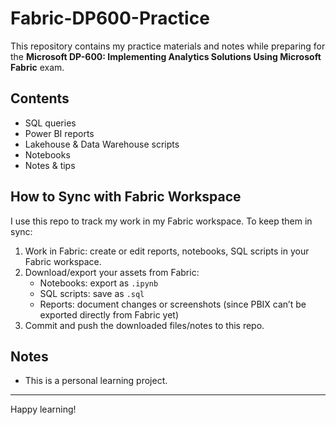 # Fabric-DP600-Practice

This repository contains my practice materials and notes while preparing for the **Microsoft DP-600: Implementing Analytics Solutions Using Microsoft Fabric** exam.

## Contents
- SQL queries
- Power BI reports
- Lakehouse & Data Warehouse scripts
- Notebooks
- Notes & tips

## How to Sync with Fabric Workspace
I use this repo to track my work in my Fabric workspace. To keep them in sync:
1. Work in Fabric: create or edit reports, notebooks, SQL scripts in your Fabric workspace.
2. Download/export your assets from Fabric:
   - Notebooks: export as `.ipynb`
   - SQL scripts: save as `.sql`
   - Reports: document changes or screenshots (since PBIX can’t be exported directly from Fabric yet)
3. Commit and push the downloaded files/notes to this repo.

## Notes
- This is a personal learning project.

---

Happy learning!
